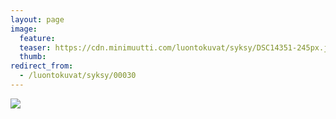 ```yaml
---
layout: page
image:
  feature:
  teaser: https://cdn.minimuutti.com/luontokuvat/syksy/DSC14351-245px.jpg
  thumb:
redirect_from:
  - /luontokuvat/syksy/00030
---
```


![](https://cdn.minimuutti.com/luontokuvat/syksy/DSC14351-800px.jpg)

